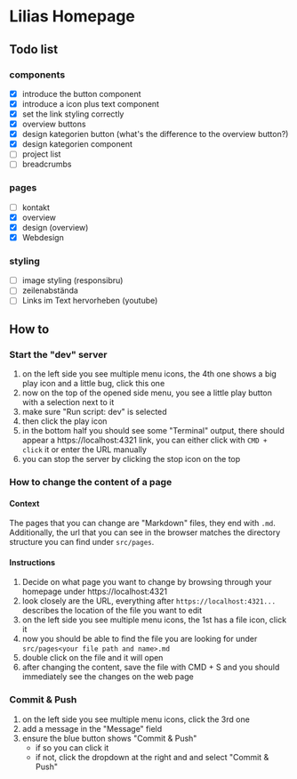 # Lilias Homepage
## Todo list
### components
- [X] introduce the button component
- [X] introduce a icon plus text component
- [X] set the link styling correctly
- [X] overview buttons
- [X] design kategorien button (what's the difference to the overview button?)
- [X] design kategorien component
- [ ] project list
- [ ] breadcrumbs

### pages
- [ ] kontakt
- [X] overview
- [X] design (overview)
- [X] Webdesign

### styling
- [ ] image styling (responsibru)
- [ ] zeilenabstända
- [ ] Links im Text hervorheben (youtube)

## How to
### Start the "dev" server
1. on the left side you see multiple menu icons, the 4th one shows a big play icon and a little bug, click this one
2. now on the top of the opened side menu, you see a little play button with a selection next to it
3. make sure "Run script: dev" is selected
4. then click the play icon
5. in the bottom half you should see some "Terminal" output, there should appear a https://localhost:4321 link, you can either click with `CMD + click` it or enter the URL manually
6. you can stop the server by clicking the stop icon on the top

### How to change the content of a page
#### Context
The pages that you can change are "Markdown" files, they end with `.md`. Additionally, the url that you can see in the browser matches the directory structure you can find under `src/pages`.
#### Instructions
1. Decide on what page you want to change by browsing through your homepage under https://localhost:4321
2. look closely are the URL, everything after `https://localhost:4321...` describes the location of the file you want to edit
3. on the left side you see multiple menu icons, the 1st has a file icon, click it
4. now you should be able to find the file you are looking for under `src/pages<your file path and name>.md`
5. double click on the file and it will open
6. after changing the content, save the file with CMD + S and you should immediately see the changes on the web page

### Commit & Push
1. on the left side you see multiple menu icons, click the 3rd one
2. add a message in the "Message" field
3. ensure the blue button shows "Commit & Push" 
    - if so you can click it
    - if not, click the dropdown at the right and and select "Commit & Push"


### 
